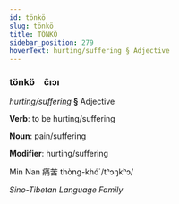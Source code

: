 ```yaml
---
id: tönkö
slug: tönkö
title: TÖNKÖ
sidebar_position: 279
hoverText: hurting/suffering § Adjective
---
```


### tönkö&emsp;<span kind="abugida">c̃ıɔı</span>

*hurting/suffering* **§** Adjective

**Verb**: to be hurting/suffering

**Noun**: pain/suffering

**Modifier**: hurting/suffering

Min Nan 痛苦 thòng-khó͘  /tʰɔŋkʰɔ/

*Sino-Tibetan Language Family*